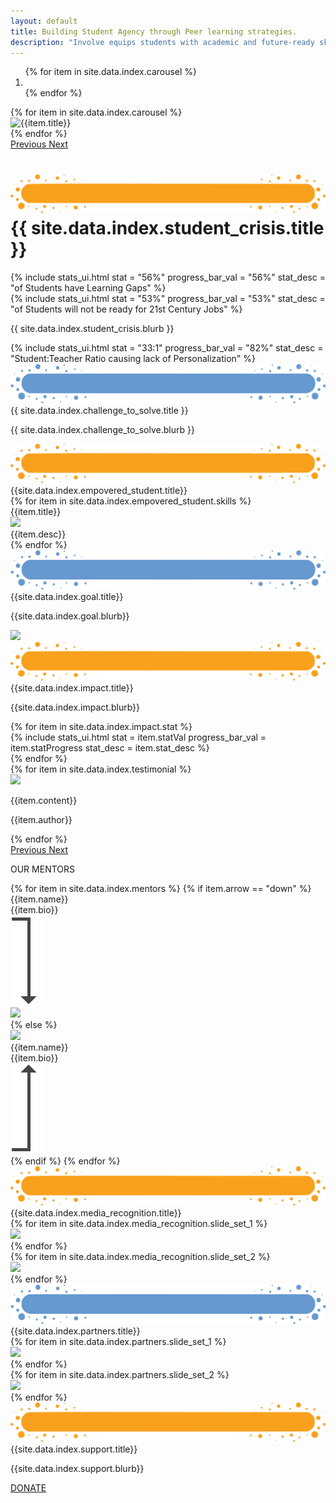 ```yaml
---
layout: default
title: Building Student Agency through Peer learning strategies.
description: "Involve equips students with academic and future-ready skills through Peer Learning strategies."
---
```


<main role="main">
    <div id="myCarousel" class="carousel slide" data-ride="carousel">
        <ol class="carousel-indicators">
            {% for item in site.data.index.carousel %}
            <li data-target="#myCarousel" data-slide-to="{{item.order}}" class="{{item.active}}"></li>
            {% endfor %}
        </ol>
        <div class="carousel-inner">
            {% for item in site.data.index.carousel %}
            <div class="carousel-item {{item.active}}">
                <img class="{{item.title}}" src="{{item.img}}" alt="{{item.title}}">
            </div>
            {% endfor %}
        </div>
        <a class="carousel-control-prev" href="#myCarousel" role="button" data-slide="prev">
            <span class="carousel-control-prev-icon" aria-hidden="true"></span>
            <span class="sr-only">Previous</span>
        </a>
        <a class="carousel-control-next" href="#myCarousel" role="button" data-slide="next">
            <span class="carousel-control-next-icon" aria-hidden="true"></span>
            <span class="sr-only">Next</span>
        </a>
    </div>
    <div class="container-fluid pb-4 stats">
        <div class="container">
            <div class="row">
                <div class="col">
                    <h1 class="section-title">
                        <img class="img-fluid" src='assets/img/Title-BG.png' />
                        <div id="about" class="section-title-text">
                            {{ site.data.index.student_crisis.title }}
                        </div>
                    </h1>
                </div>
            </div>
            <div class="row">
                <div class="col-6">
                    {% 
                        include stats_ui.html 
                        stat = "56%"
                        progress_bar_val = "56%" 
                        stat_desc = "of Students have Learning Gaps" 
                    %}
                </div>
                <div class="col-6">
                    {% 
                        include stats_ui.html 
                        stat = "53%" 
                        progress_bar_val = "53%" 
                        stat_desc = "of Students will not be ready for 21st Century Jobs" 
                    %}
                </div>
            </div>
            <div class="row pt-3 pb-3">
                <div class="col statText">
                    <p class="">{{ site.data.index.student_crisis.blurb }}</p>
                </div>
            </div>
            <div class="row">
                <div class="col">
                    {% 
                        include stats_ui.html 
                        stat = "33:1" 
                        progress_bar_val = "82%" 
                        stat_desc = "Student:Teacher Ratio causing lack of Personalization" 
                    %}
                </div>
            </div>
        </div>
    </div>
    <div class="container pb-4">
        <div class="row">
            <div class="col">
                <div class="section-title">
                    <img class="img-fluid" src='assets/img/Title-BG3.png' />
                    <div id="ourPrograms" class="section-title-text">
                        {{ site.data.index.challenge_to_solve.title }}
                    </div>
                </div>
            </div>
        </div>
        <div class="row">
            <div class="col statText">
                <p class="">{{ site.data.index.challenge_to_solve.blurb }}</p>
            </div>
        </div>
    </div>
    <div class="container-fluid pb-4 skill-section-parent">
        <div class="container">
            <div class="row">
                <div class="col">
                    <div class="section-title">
                        <img class="img-fluid" src='assets/img/Title-BG.png' />
                        <div class="section-title-text">{{site.data.index.empovered_student.title}}</div>
                    </div>
                </div>
            </div>
            <div class="row">
                {% for item in site.data.index.empovered_student.skills %}
                <div class="col">
                    <div class="skill-section {{item.background_colour}}">
                        <div class='skill-section-title'>{{item.title}}</div>
                        <div class='skill-section-image'><img class="img-fluid" src="{{item.img}}" /></div>
                        <div class='skill-section-text'>{{item.desc}}</div>
                    </div>
                </div>
                {% endfor %}
            </div>
        </div>
    </div>
    <div class="container-fluid pb-5 goal-section-parent">
        <div class="container ">
            <div class="row">
                <div class="col">
                    <div class="section-title">
                        <img class="img-fluid" src='assets/img/Title-BG3.png' />
                        <div class="section-title-text">{{site.data.index.goal.title}}</div>
                    </div>
                </div>
            </div>
            <div class="row">
                <div class="col-12 col-md-6 statText">
                    <p class="mt35">{{site.data.index.goal.blurb}}</p>
                </div>
                <div class="col-12 col-md-6 mt-md-0 mt-4 ">
                    <img class="img-fluid" src="{{site.data.index.goal.img}}"/>
                </div>
            </div>
        </div>
    </div>
    <div class="container impact-section-parent">
        <div class="row">
            <div class="col">
                <div class="section-title">
                    <img class="img-fluid" src='assets/img/Title-BG.png' />
                    <div id="resources" class="section-title-text">{{site.data.index.impact.title}}</div>
                </div>
            </div>
        </div>
        <div class="row pb-3 ">
            <div class="col statText">
                <p class="">{{site.data.index.impact.blurb}}</p>
            </div>
        </div>
        <div class="row pb-3 impact-section">
            {% for item in site.data.index.impact.stat %}
                <div class="col-6 col-md-4">
                    {% 
                        include stats_ui.html 
                        stat = item.statVal
                        progress_bar_val = item.statProgress
                        stat_desc = item.stat_desc
                    %}
                </div>
            {% endfor %}
        </div>
    </div>
    <div class="container-fluid testimonial-section-parent">
        <div class="container">
            <div id="testimonialCarousel" class="carousel slide" data-ride="carousel">
                <div class="carousel-inner">
                    {% for item in site.data.index.testimonial %}
                        <div class="carousel-item {{item.active}}">
                            <div class="row testimonial-slide">
                                <div class="col-12 col-lg-4">
                                    <div class="testimonialImage"><img src="{{item.img}}" /> </div>
                                </div>
                                <div class="col-12 col-lg-8">
                                    <div class="testimonialText">
                                        <span>
                                            <p class="testimonialContent">{{item.content}}</p>
                                            <p class="testimonialName">{{item.author}}</p>
                                        </span>
                                    </div>
                                </div>
                            </div>
                        </div>
                    {% endfor %}
                </div>
                <a class="carousel-control-prev" href="#testimonialCarousel" role="button" data-slide="prev">
                    <span class="carousel-control-prev-icon" aria-hidden="true"></span>
                    <span class="sr-only">Previous</span>
                </a>
                <a class="carousel-control-next" href="#testimonialCarousel" role="button" data-slide="next">
                    <span class="carousel-control-next-icon" aria-hidden="true"></span>
                    <span class="sr-only">Next</span>
                </a>
            </div>
        </div>
    </div>
    <div class="container-fluid pb-5 mentors-section-parent">
        <div class="container">
            <div class="row">
                <div class="col">
                    <p class="mentors-section-title">OUR MENTORS</p>
                </div>
            </div>
            <div class="row mentors-sub-section">
                {% for item in site.data.index.mentors %}
                {% if item.arrow == "down" %}
                <div class="col-6 col-md-3">
                    <div class="row">
                        <div class="mentor-text">
                            <div class="mentor-name">{{item.name}}</div>
                            <div class="mentor-description">{{item.bio}}</div>
                        </div>
                        <img class="mentor-arrow" src="assets/img/mentorArrowDown.jpg" />
                    </div>
                    <div class="row">
                        <a href="{{item.linkedin}}">
                            <img class="mentor-img" src="{{item.img}}" />
                        </a>
                    </div>
                </div>
                {% else %}
                <div class="col-6 col-md-3">
                    <div class="row">
                        <a href="{{item.linkedin}}">
                            <img class="mentor-img" src="{{item.img}}" />
                        </a>
                    </div>
                    <div class="row">
                        <div class="mentor-text">
                            <div class="mentor-name">{{item.name}}</div>
                            <div class="mentor-description">{{item.bio}}</div>
                        </div>
                        <img class="mentor-arrow" src="assets/img/mentorArrowUp.png" />
                    </div>
                </div>
                {% endif %}
                {% endfor %}
            </div>
        </div>
    </div>
    <div class="container-fluid pb-5 recognition-section-parent">
        <div class="container">
            <div class="row">
                <div class="col">
                    <div class="section-title">
                        <img class="img-fluid" src='assets/img/Title-BG.png' />
                        <div class="section-title-text">{{site.data.index.media_recognition.title}}</div>
                    </div>
                </div>
            </div>
            <div class="row recognition-section">
                <div id="partner-carousel" class="carousel slide" data-ride="carousel">
                    <div class="carousel-inner">
                        <div class="carousel-item active">
                            <div class="recognition-slide">
                                <div class="row">
                                    {% for item in site.data.index.media_recognition.slide_set_1 %}
                                        <div class="col-2">
                                            <a href="{{item.link}}" target="_blank">
                                            <img src="{{item.img}}">
                                            </a>
                                        </div>
                                    {% endfor %}
                                </div>
                            </div>
                        </div>
                        <div class="carousel-item">
                            <div class="recognition-slide">
                                <div class="row">
                                    {% for item in site.data.index.media_recognition.slide_set_2 %}
                                        <div class="col-2">
                                            <a href="{{item.link}}" target="_blank">
                                            <img src="{{item.img}}">
                                            </a>
                                        </div>
                                    {% endfor %}
                                </div>
                            </div>
                        </div>
                    </div>
                </div>
            </div>
        </div>
    </div>
    <div class="container-fluid pb-5 partner-section-parent">
        <div class="container">
            <div class="row">
                <div class="col">
                    <div class="section-title">
                        <img class="img-fluid" src='assets/img/Title-BG3.png' />
                        <div class="section-title-text">{{site.data.index.partners.title}}</div>
                    </div>
                </div>
            </div>
            <div class="row">
                <div id="partner-carousel" class="carousel slide" data-ride="carousel">
                    <div class="carousel-inner">
                        <div class="carousel-item active">
                            <div class="partners-slide">
                                <div class="row">
                                    {% for item in site.data.index.partners.slide_set_1 %}
                                        <div class="col-2">
                                            <a href="{{item.link}}" target="_blank">
                                            <img src="{{item.img}}">
                                            </a>
                                        </div>
                                    {% endfor %}
                                </div>
                            </div>
                        </div>
                        <div class="carousel-item">
                            <div class="partners-slide">
                                <div class="row">
                                    {% for item in site.data.index.partners.slide_set_2 %}
                                        <div class="col-2">
                                            <a href="{{item.link}}" target="_blank">
                                            <img src="{{item.img}}">
                                            </a>
                                        </div>
                                    {% endfor %}
                                </div>
                            </div>
                        </div>
                    </div>
                </div>
            </div>
        </div>
    </div>
    <div class="container-fluid pb-5 goal-section-parent">
        <div class="container ">
            <div class="row">
                <div class="col">
                    <div class="section-title">
                        <img class="img-fluid" src='assets/img/Title-BG.png' />
                        <div class="section-title-text">{{site.data.index.support.title}}</div>
                    </div>
                </div>
            </div>
            <div class="row">
                <div class="col statText">
                    <p class="">{{site.data.index.support.blurb}}</p>
                    <a class="btn custom-btn mt-4 pl-5 pr-5 pt-2 pb-2" href="{{site.data.index.support.donate_link}}">DONATE</a>
                </div>
            </div>
        </div>
    </div>
</main>
